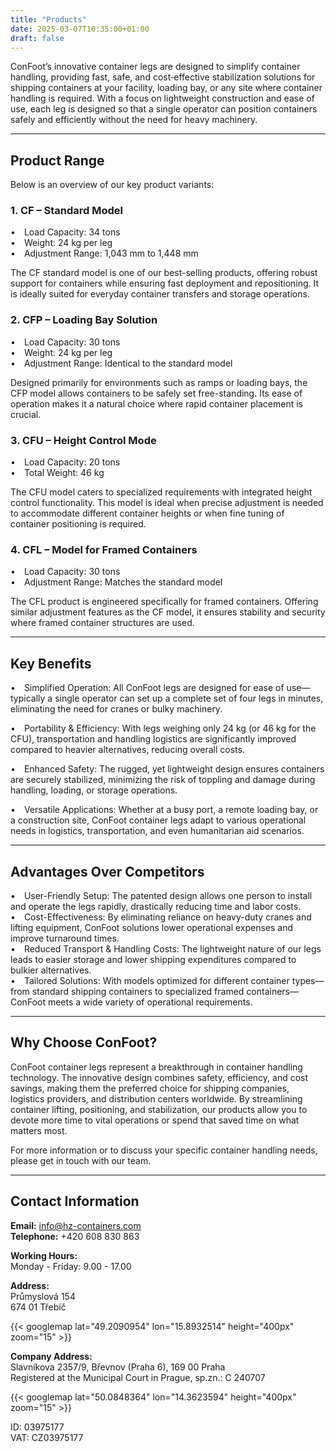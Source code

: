```yaml
---
title: "Products"
date: 2025-03-07T10:35:00+01:00
draft: false
---
```



ConFoot’s innovative container legs are designed to simplify container handling, providing fast, safe, and cost‐effective stabilization solutions for shipping containers at your facility, loading bay, or any site where container handling is required. With a focus on lightweight construction and ease of use, each leg is designed so that a single operator can position containers safely and efficiently without the need for heavy machinery.

---

## Product Range

Below is an overview of our key product variants:

### 1. CF – Standard Model
• Load Capacity: 34 tons  
• Weight: 24 kg per leg  
• Adjustment Range: 1,043 mm to 1,448 mm  

The CF standard model is one of our best-selling products, offering robust support for containers while ensuring fast deployment and repositioning. It is ideally suited for everyday container transfers and storage operations.

### 2. CFP – Loading Bay Solution
• Load Capacity: 30 tons  
• Weight: 24 kg per leg  
• Adjustment Range: Identical to the standard model  

Designed primarily for environments such as ramps or loading bays, the CFP model allows containers to be safely set free-standing. Its ease of operation makes it a natural choice where rapid container placement is crucial.

### 3. CFU – Height Control Mode
• Load Capacity: 20 tons  
• Total Weight: 46 kg  

The CFU model caters to specialized requirements with integrated height control functionality. This model is ideal when precise adjustment is needed to accommodate different container heights or when fine tuning of container positioning is required.

### 4. CFL – Model for Framed Containers
• Load Capacity: 30 tons  
• Adjustment Range: Matches the standard model  

The CFL product is engineered specifically for framed containers. Offering similar adjustment features as the CF model, it ensures stability and security where framed container structures are used.

---

## Key Benefits

• Simplified Operation: All ConFoot legs are designed for ease of use—typically a single operator can set up a complete set of four legs in minutes, eliminating the need for cranes or bulky machinery.  

• Portability & Efficiency: With legs weighing only 24 kg (or 46 kg for the CFU), transportation and handling logistics are significantly improved compared to heavier alternatives, reducing overall costs.  

• Enhanced Safety: The rugged, yet lightweight design ensures containers are securely stabilized, minimizing the risk of toppling and damage during handling, loading, or storage operations.  

• Versatile Applications: Whether at a busy port, a remote loading bay, or a construction site, ConFoot container legs adapt to various operational needs in logistics, transportation, and even humanitarian aid scenarios.

---

## Advantages Over Competitors

• User-Friendly Setup: The patented design allows one person to install and operate the legs rapidly, drastically reducing time and labor costs.  
• Cost-Effectiveness: By eliminating reliance on heavy-duty cranes and lifting equipment, ConFoot solutions lower operational expenses and improve turnaround times.  
• Reduced Transport & Handling Costs: The lightweight nature of our legs leads to easier storage and lower shipping expenditures compared to bulkier alternatives.  
• Tailored Solutions: With models optimized for different container types—from standard shipping containers to specialized framed containers—ConFoot meets a wide variety of operational requirements.

---

## Why Choose ConFoot?

ConFoot container legs represent a breakthrough in container handling technology. The innovative design combines safety, efficiency, and cost savings, making them the preferred choice for shipping companies, logistics providers, and distribution centers worldwide. By streamlining container lifting, positioning, and stabilization, our products allow you to devote more time to vital operations or spend that saved time on what matters most.

For more information or to discuss your specific container handling needs, please get in touch with our team.

---

## Contact Information

**Email:** info@hz-containers.com  
**Telephone:** +420 608 830 863  

**Working Hours:**  
Monday - Friday: 9.00 - 17.00  

**Address:**  
Průmyslová 154  
674 01 Třebíč  

{{< googlemap lat="49.2090954" lon="15.8932514" height="400px" zoom="15" >}}

**Company Address:**  
Slavníkova 2357/9, Břevnov (Praha 6), 169 00 Praha  
Registered at the Municipal Court in Prague, sp.zn.: C 240707  

{{< googlemap lat="50.0848364" lon="14.3623594" height="400px" zoom="15" >}}

ID: 03975177  
VAT: CZ03975177